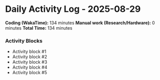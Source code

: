 # Daily Activity Log - 2025-08-29

**Coding (WakaTime):** 134 minutes
**Manual work (Research/Hardware):** 0 minutes
**Total Time:** 134 minutes

### Activity Blocks
- Activity block #1
- Activity block #2
- Activity block #3
- Activity block #4
- Activity block #5
